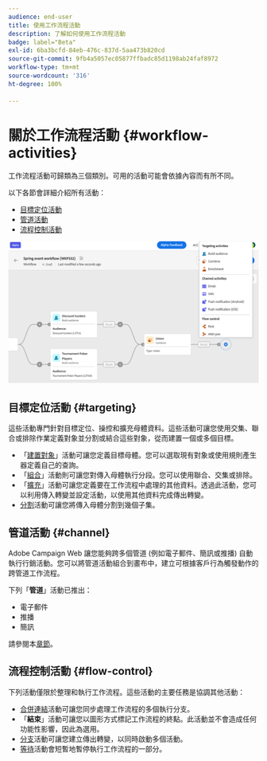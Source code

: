 ```yaml
---
audience: end-user
title: 使用工作流程活動
description: 了解如何使用工作流程活動
badge: label="Beta"
exl-id: 6ba3bcfd-84eb-476c-837d-5aa473b820cd
source-git-commit: 9fb4a5057ec05877ffbadc85d1198ab24faf8972
workflow-type: tm+mt
source-wordcount: '316'
ht-degree: 100%

---
```



# 關於工作流程活動 {#workflow-activities}

工作流程活動可歸類為三個類別。可用的活動可能會依據內容而有所不同。

以下各節會詳細介紹所有活動：

* [目標定位活動](#targeting)
* [管道活動](#channel)
* [流程控制活動](#flow-control)

![](../assets/workflow-activities.png)

## 目標定位活動 {#targeting}

這些活動專門針對目標定位、操控和擴充母體資料。這些活動可讓您使用交集、聯合或排除作業定義對象並分割或結合這些對象，從而建置一個或多個目標。

* 「[建置對象](build-audience.md)」活動可讓您定義目標母體。您可以選取現有對象或使用規則產生器定義自己的查詢。
* 「[組合](combine.md)」活動則可讓您對傳入母體執行分段。您可以使用聯合、交集或排除。
* 「[擴充](enrichment.md)」活動可讓您定義要在工作流程中處理的其他資料。透過此活動，您可以利用傳入轉變並設定活動，以使用其他資料完成傳出轉變。
* [分割](split.md)活動可讓您將傳入母體分割到幾個子集。

## 管道活動 {#channel}

Adobe Campaign Web 讓您能夠跨多個管道 (例如電子郵件、簡訊或推播) 自動執行行銷活動。您可以將管道活動組合到畫布中，建立可根據客戶行為觸發動作的跨管道工作流程。

下列「**管道**」活動已推出：

* 電子郵件
* 推播
* 簡訊

請參閱本[章節](enrichment.md)。

## 流程控制活動 {#flow-control}

下列活動僅限於整理和執行工作流程。這些活動的主要任務是協調其他活動：

* [合併連結](and-join.md)活動可讓您同步處理工作流程的多個執行分支。
* 「**結束**」活動可讓您以圖形方式標記工作流程的終點。此活動並不會造成任何功能性影響，因此為選用。
* [分支](fork.md)活動可讓您建立傳出轉變，以同時啟動多個活動。
* [等待](wait.md)活動會短暫地暫停執行工作流程的一部分。

<!--
## Data management activities {#data-management}

overview: what they're used for
which use case you can perform with them

list available activites + short description + ref to section
-->

